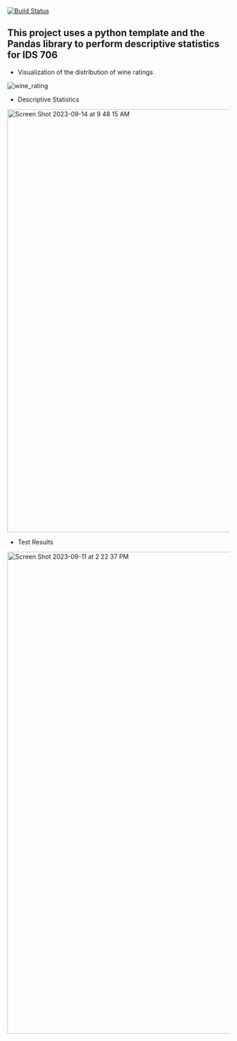 [![Build Status](https://github.com/tommymmcguire/polarsdescript/actions/workflows/python.yml/badge.svg)](https://github.com/tommymmcguire/polarssdescript/actions)

## This project uses a python template and the Pandas library to perform descriptive statistics for IDS 706

* Visualization of the distribution of wine ratings
  
![wine_rating](https://github.com/tommymmcguire/pandasdescript/assets/141086024/4703fd7b-7e56-4b55-8adb-4fea7237eea1)

* Descriptive Statistics

<img width="959" alt="Screen Shot 2023-09-14 at 9 48 15 AM" src="https://github.com/tommymmcguire/polarsdescript/assets/141086024/c6c9f30c-fc12-4034-bf1a-a1e4c121ecc8">



* Test Results

<img width="1093" alt="Screen Shot 2023-09-11 at 2 22 37 PM" src="https://github.com/tommymmcguire/pandasdescript/assets/141086024/b328eb2f-d33e-43e8-976b-5747714cd163">
